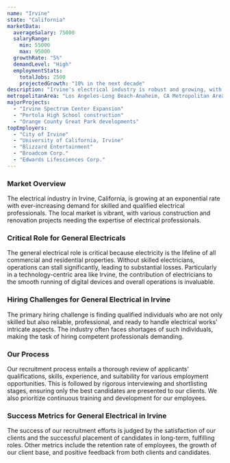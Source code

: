```yaml
---
name: "Irvine"
state: "California"
marketData:
  averageSalary: 75000
  salaryRange:
    min: 55000
    max: 95000
  growthRate: "5%"
  demandLevel: "High"
  employmentStats:
    totalJobs: 2500
    projectedGrowth: "10% in the next decade"
description: "Irvine's electrical industry is robust and growing, with a variety of opportunities ranging from development to maintenance."
metropolitanArea: "Los Angeles-Long Beach-Anaheim, CA Metropolitan Area"
majorProjects:
  - "Irvine Spectrum Center Expansion"
  - "Portola High School construction"
  - "Orange County Great Park developments"
topEmployers:
  - "City of Irvine"
  - "University of California, Irvine"
  - "Blizzard Entertainment"
  - "Broadcom Corp."
  - "Edwards Lifesciences Corp."
---
```


### Market Overview
The electrical industry in Irvine, California, is growing at an exponential rate with ever-increasing demand for skilled and qualified electrical professionals. The local market is vibrant, with various construction and renovation projects needing the expertise of electrical professionals.

### Critical Role for General Electricals
The general electrical role is critical because electricity is the lifeline of all commercial and residential properties. Without skilled electricians, operations can stall significantly, leading to substantial losses. Particularly in a technology-centric area like Irvine, the contribution of electricians to the smooth running of digital devices and overall operations is invaluable.

### Hiring Challenges for General Electrical in Irvine
The primary hiring challenge is finding qualified individuals who are not only skilled but also reliable, professional, and ready to handle electrical works' intricate aspects. The industry often faces shortages of such individuals, making the task of hiring competent professionals demanding.

### Our Process
Our recruitment process entails a thorough review of applicants' qualifications, skills, experience, and suitability for various employment opportunities. This is followed by rigorous interviewing and shortlisting stages, ensuring only the best candidates are presented to our clients. We also prioritize continuous training and development for our employees.

### Success Metrics for General Electrical in Irvine
The success of our recruitment efforts is judged by the satisfaction of our clients and the successful placement of candidates in long-term, fulfilling roles. Other metrics include the retention rate of employees, the growth of our client base, and positive feedback from both clients and candidates.